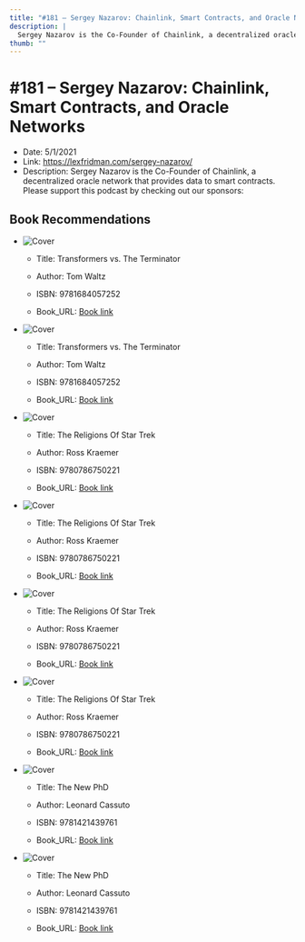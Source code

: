 ```yaml
---
title: "#181 – Sergey Nazarov: Chainlink, Smart Contracts, and Oracle Networks"
description: |
  Sergey Nazarov is the Co-Founder of Chainlink, a decentralized oracle network that provides data to smart contracts. Please support this podcast by checking out our sponsors:"
thumb: ""
---
```


# #181 – Sergey Nazarov: Chainlink, Smart Contracts, and Oracle Networks

  - Date: 5/1/2021
  - Link: https://lexfridman.com/sergey-nazarov/
  - Description: Sergey Nazarov is the Co-Founder of Chainlink, a decentralized oracle network that provides data to smart contracts. Please support this podcast by checking out our sponsors:

## Book Recommendations

  - ![Cover](http://books.google.com/books/content?id=ns6QEAAAQBAJ&printsec=frontcover&img=1&zoom=1&source=gbs_api
)
     - Title: Transformers vs. The Terminator

    - Author: Tom Waltz

    - ISBN: 9781684057252

    - Book_URL: [Book link](https://books.google.com/books/about/Transformers_vs_The_Terminator.html?hl=&id=ns6QEAAAQBAJ
)


  - ![Cover](http://books.google.com/books/content?id=ns6QEAAAQBAJ&printsec=frontcover&img=1&zoom=1&source=gbs_api
)
     - Title: Transformers vs. The Terminator

    - Author: Tom Waltz

    - ISBN: 9781684057252

    - Book_URL: [Book link](https://books.google.com/books/about/Transformers_vs_The_Terminator.html?hl=&id=ns6QEAAAQBAJ
)


  - ![Cover](http://books.google.com/books/content?id=yFvmJD0rz9UC&printsec=frontcover&img=1&zoom=1&edge=curl&source=gbs_api
)
     - Title: The Religions Of Star Trek

    - Author: Ross Kraemer

    - ISBN: 9780786750221

    - Book_URL: [Book link](https://play.google.com/store/books/details?id=yFvmJD0rz9UC
)


  - ![Cover](http://books.google.com/books/content?id=yFvmJD0rz9UC&printsec=frontcover&img=1&zoom=1&edge=curl&source=gbs_api
)
     - Title: The Religions Of Star Trek

    - Author: Ross Kraemer

    - ISBN: 9780786750221

    - Book_URL: [Book link](https://play.google.com/store/books/details?id=yFvmJD0rz9UC
)


  - ![Cover](http://books.google.com/books/content?id=yFvmJD0rz9UC&printsec=frontcover&img=1&zoom=1&edge=curl&source=gbs_api
)
     - Title: The Religions Of Star Trek

    - Author: Ross Kraemer

    - ISBN: 9780786750221

    - Book_URL: [Book link](https://play.google.com/store/books/details?id=yFvmJD0rz9UC
)


  - ![Cover](http://books.google.com/books/content?id=yFvmJD0rz9UC&printsec=frontcover&img=1&zoom=1&edge=curl&source=gbs_api
)
     - Title: The Religions Of Star Trek

    - Author: Ross Kraemer

    - ISBN: 9780786750221

    - Book_URL: [Book link](https://play.google.com/store/books/details?id=yFvmJD0rz9UC
)


  - ![Cover](http://books.google.com/books/content?id=PqIPEAAAQBAJ&printsec=frontcover&img=1&zoom=1&edge=curl&source=gbs_api
)
     - Title: The New PhD

    - Author: Leonard Cassuto

    - ISBN: 9781421439761

    - Book_URL: [Book link](https://books.google.com/books/about/The_New_PhD.html?hl=&id=PqIPEAAAQBAJ
)


  - ![Cover](http://books.google.com/books/content?id=PqIPEAAAQBAJ&printsec=frontcover&img=1&zoom=1&edge=curl&source=gbs_api
)
     - Title: The New PhD

    - Author: Leonard Cassuto

    - ISBN: 9781421439761

    - Book_URL: [Book link](https://books.google.com/books/about/The_New_PhD.html?hl=&id=PqIPEAAAQBAJ
)



